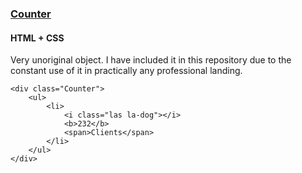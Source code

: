 ### [Counter](components/Counter)
#### HTML + CSS

Very unoriginal object. I have included it in this repository due to the constant use of it in practically any professional landing.

```
<div class="Counter">
    <ul>
        <li>
            <i class="las la-dog"></i>
            <b>232</b>
            <span>Clients</span>
        </li>
    </ul>
</div>
```